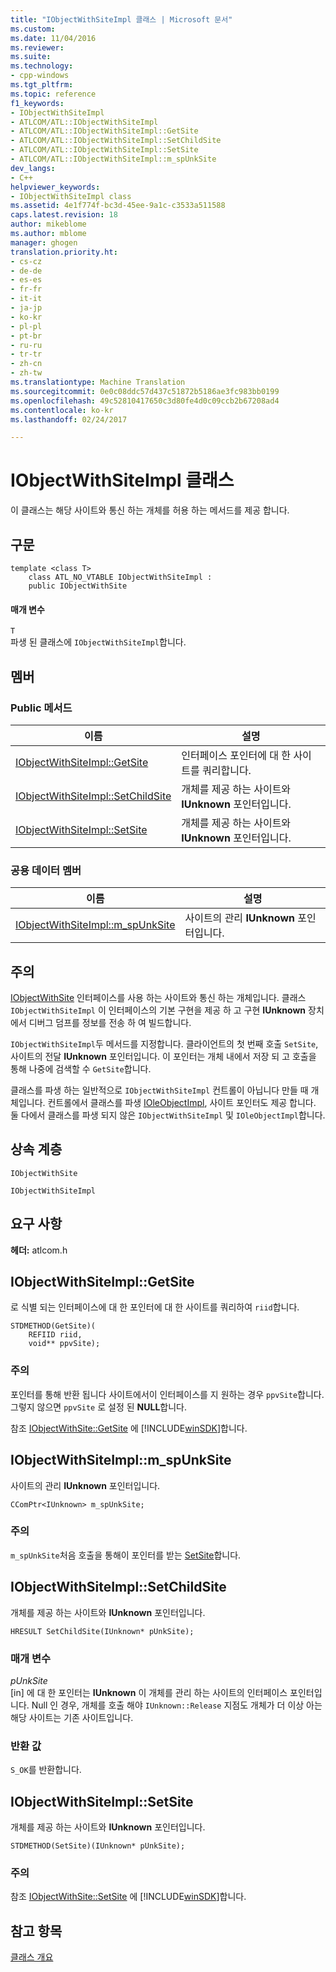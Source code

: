 ```yaml
---
title: "IObjectWithSiteImpl 클래스 | Microsoft 문서"
ms.custom: 
ms.date: 11/04/2016
ms.reviewer: 
ms.suite: 
ms.technology:
- cpp-windows
ms.tgt_pltfrm: 
ms.topic: reference
f1_keywords:
- IObjectWithSiteImpl
- ATLCOM/ATL::IObjectWithSiteImpl
- ATLCOM/ATL::IObjectWithSiteImpl::GetSite
- ATLCOM/ATL::IObjectWithSiteImpl::SetChildSite
- ATLCOM/ATL::IObjectWithSiteImpl::SetSite
- ATLCOM/ATL::IObjectWithSiteImpl::m_spUnkSite
dev_langs:
- C++
helpviewer_keywords:
- IObjectWithSiteImpl class
ms.assetid: 4e1f774f-bc3d-45ee-9a1c-c3533a511588
caps.latest.revision: 18
author: mikeblome
ms.author: mblome
manager: ghogen
translation.priority.ht:
- cs-cz
- de-de
- es-es
- fr-fr
- it-it
- ja-jp
- ko-kr
- pl-pl
- pt-br
- ru-ru
- tr-tr
- zh-cn
- zh-tw
ms.translationtype: Machine Translation
ms.sourcegitcommit: 0e0c08ddc57d437c51872b5186ae3fc983bb0199
ms.openlocfilehash: 49c52810417650c3d80fe4d0c09ccb2b67208ad4
ms.contentlocale: ko-kr
ms.lasthandoff: 02/24/2017

---
```

# <a name="iobjectwithsiteimpl-class"></a>IObjectWithSiteImpl 클래스
이 클래스는 해당 사이트와 통신 하는 개체를 허용 하는 메서드를 제공 합니다.  
  
## <a name="syntax"></a>구문  
  
```
template <class T>
    class ATL_NO_VTABLE IObjectWithSiteImpl :
    public IObjectWithSite
```  
  
#### <a name="parameters"></a>매개 변수  
 `T`  
 파생 된 클래스에 `IObjectWithSiteImpl`합니다.  
  
## <a name="members"></a>멤버  
  
### <a name="public-methods"></a>Public 메서드  
  
|이름|설명|  
|----------|-----------------|  
|[IObjectWithSiteImpl::GetSite](#getsite)|인터페이스 포인터에 대 한 사이트를 쿼리합니다.|  
|[IObjectWithSiteImpl::SetChildSite](#setchildsite)|개체를 제공 하는 사이트와 **IUnknown** 포인터입니다.|  
|[IObjectWithSiteImpl::SetSite](#setsite)|개체를 제공 하는 사이트와 **IUnknown** 포인터입니다.|  
  
### <a name="public-data-members"></a>공용 데이터 멤버  
  
|이름|설명|  
|----------|-----------------|  
|[IObjectWithSiteImpl::m_spUnkSite](#m_spunksite)|사이트의 관리 **IUnknown** 포인터입니다.|  
  
## <a name="remarks"></a>주의  
 [IObjectWithSite](http://msdn.microsoft.com/library/windows/desktop/ms693765) 인터페이스를 사용 하는 사이트와 통신 하는 개체입니다. 클래스 `IObjectWithSiteImpl` 이 인터페이스의 기본 구현을 제공 하 고 구현 **IUnknown** 장치에서 디버그 덤프를 정보를 전송 하 여 빌드합니다.  
  
 `IObjectWithSiteImpl`두 메서드를 지정합니다. 클라이언트의 첫 번째 호출 `SetSite`, 사이트의 전달 **IUnknown** 포인터입니다. 이 포인터는 개체 내에서 저장 되 고 호출을 통해 나중에 검색할 수 `GetSite`합니다.  
  
 클래스를 파생 하는 일반적으로 `IObjectWithSiteImpl` 컨트롤이 아닙니다 만들 때 개체입니다. 컨트롤에서 클래스를 파생 [IOleObjectImpl](../../atl/reference/ioleobjectimpl-class.md), 사이트 포인터도 제공 합니다. 둘 다에서 클래스를 파생 되지 않은 `IObjectWithSiteImpl` 및 `IOleObjectImpl`합니다.  
  
## <a name="inheritance-hierarchy"></a>상속 계층  
 `IObjectWithSite`  
  
 `IObjectWithSiteImpl`  
  
## <a name="requirements"></a>요구 사항  
 **헤더:** atlcom.h  
  
##  <a name="getsite"></a>IObjectWithSiteImpl::GetSite  
 로 식별 되는 인터페이스에 대 한 포인터에 대 한 사이트를 쿼리하여 `riid`합니다.  
  
```
STDMETHOD(GetSite)(
    REFIID riid,
    void** ppvSite);
```  
  
### <a name="remarks"></a>주의  
 포인터를 통해 반환 됩니다 사이트에서이 인터페이스를 지 원하는 경우 `ppvSite`합니다. 그렇지 않으면 `ppvSite` 로 설정 된 **NULL**합니다.  
  
 참조 [IObjectWithSite::GetSite](http://msdn.microsoft.com/library/windows/desktop/ms694452) 에 [!INCLUDE[winSDK](../../atl/includes/winsdk_md.md)]합니다.  
  
##  <a name="m_spunksite"></a>IObjectWithSiteImpl::m_spUnkSite  
 사이트의 관리 **IUnknown** 포인터입니다.  
  
```
CComPtr<IUnknown> m_spUnkSite;
```  
  
### <a name="remarks"></a>주의  
 `m_spUnkSite`처음 호출을 통해이 포인터를 받는 [SetSite](#setsite)합니다.  
  
##  <a name="setchildsite"></a>IObjectWithSiteImpl::SetChildSite  
 개체를 제공 하는 사이트와 **IUnknown** 포인터입니다.  
  
```
HRESULT SetChildSite(IUnknown* pUnkSite);
```  
  
### <a name="parameters"></a>매개 변수  
 *pUnkSite*  
 [in] 에 대 한 포인터는 **IUnknown** 이 개체를 관리 하는 사이트의 인터페이스 포인터입니다. Null 인 경우, 개체를 호출 해야 `IUnknown::Release` 지점도 개체가 더 이상 아는 해당 사이트는 기존 사이트입니다.  
  
### <a name="return-value"></a>반환 값  
 `S_OK`를 반환합니다.  
  
##  <a name="setsite"></a>IObjectWithSiteImpl::SetSite  
 개체를 제공 하는 사이트와 **IUnknown** 포인터입니다.  
  
```
STDMETHOD(SetSite)(IUnknown* pUnkSite);
```  
  
### <a name="remarks"></a>주의  
 참조 [IObjectWithSite::SetSite](http://msdn.microsoft.com/library/windows/desktop/ms683869) 에 [!INCLUDE[winSDK](../../atl/includes/winsdk_md.md)]합니다.  
  
## <a name="see-also"></a>참고 항목  
 [클래스 개요](../../atl/atl-class-overview.md)

